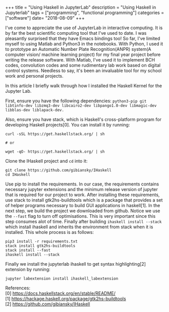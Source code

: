 +++
title = "Using Haskell in JupyterLab"
description = "Using Haskell in Jupyterlab"
tags = ["programming", "functional programming"]
categories = ["software"]
date= "2018-08-09"
+++

I've come to appreciate the use of JupyterLab in interactive computing. It is by far the best scientific computing tool that I've used to date. I was pleasantly surprised that they have Emacs bindings too! So far, I've limited myself to using Matlab and Python3 in the notebooks. With Python, I used it to prototype an Automatic Number Plate Recognition(ANPR) system(A computer vision/ machine learning project) for my final year project before writing the release software. With Matlab, I've used it to implement BCH codes, convolution codes and some rudimentary lab work based on digital control systems. Needless to say, it's been an invaluable tool for my school work and personal projects.

In this article I briefly walk through how I installed the Haskell Kernel for the Jupyter Lab.

First, ensure you have the following dependencies: `python3-pip git libtinfo-dev libzmq3-dev libcairo2-dev libpango1.0-dev libmagic-dev libblas-dev liblapack-dev.`

Also, ensure you have stack, which is Haskell's cross-platform program for developing Haskell projects[0]. You can install it by running:

```
curl -sSL https://get.haskellstack.org/ | sh

# or

wget -qO- https://get.haskellstack.org/ | sh
```

Clone the IHaskell project and `cd` into it:

```
git clone https://github.com/gibiansky/IHaskell
cd IHaskell
```

Use pip to install the requirements. In our case, the requirements contains necessary jupyter extensions and the minimum release version of jupyter that is required for our project to work. After installing these requirements, use stack to install gtk2hs-buildtools which is a package that provides a set of helper programs necessary to build GUI applications in haskell[1]. In the next step, we build the project we downloaded from github. Notice we use the `--fast` flag to turn off optimisations. This is very important since this step consumes alot of time. Finally after building `ihaskell install --stack` which install ihaskell and inherits the environment from stack when it is installed. This whole process is as follows:

```
pip3 install -r requirements.txt
stack install gtk2hs-buildtools
stack install --fast
ihaskell install --stack
```

Finally we install the jupyterlab ihaskell to get syntax highlighting[2] extension by running:

```
jupyter labextension install ihaskell_labextension
```

References:  
[0] https://docs.haskellstack.org/en/stable/README/  
[1] https://hackage.haskell.org/package/gtk2hs-buildtools  
[2] https://github.com/gibiansky/IHaskell
